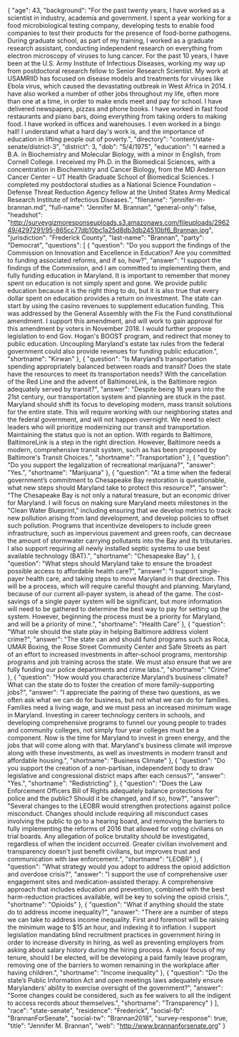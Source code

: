 {
  "age": 43,
  "background": "For the past twenty years, I have worked as a scientist in industry, academia and government. I spent a year working for a food microbiological testing company, developing tests to enable food companies to test their products for the presence of food-borne pathogens. During graduate school, as part of my training, I worked as a graduate research assistant, conducting independent research on everything from electron microscopy of viruses to lung cancer. For the past 10 years, I have been at the U.S. Army Institute of Infectious Diseases, working my way up from postdoctoral research fellow to Senior Research Scientist. My work at USAMRIID has focused on disease models and treatments for viruses like Ebola virus, which caused the devastating outbreak in West Africa in 2014. I have also worked a number of other jobs throughout my life, often more than one at a time, in order to make ends meet and pay for school. I have delivered newspapers, pizzas and phone books. I have worked in fast food restaurants and piano bars, doing everything from taking orders to making food. I have worked in offices and warehouses. I even worked in a bingo hall! I understand what a hard day's work is, and the importance of education in lifting people out of poverty.",
  "directory": "content/state-senate/district-3",
  "district": 3,
  "dob": "5/4/1975",
  "education": "I earned a B.A. in Biochemistry and Molecular Biology, with a minor in English, from Cornell College. I received my Ph.D. in the Biomedical Sciences, with a concentration in Biochemistry and Cancer Biology, from the MD Anderson Cancer Center – UT Health Graduate School of Biomedical Sciences. I completed my postdoctoral studies as a National Science Foundation – Defense Threat Reduction Agency fellow at the United States Army Medical Research Institute of Infectious Diseases.",
  "filename": "jennifer-m-brannan.md",
  "full-name": "Jennifer M. Brannan",
  "general-only": false,
  "headshot": "http://surveygizmoresponseuploads.s3.amazonaws.com/fileuploads/296249/4297291/95-865cc77db10bc1a25d8db3db24510bf6_Brannan.jpg",
  "jurisdiction": "Frederick County",
  "last-name": "Brannan",
  "party": "Democrat",
  "questions": [
    {
      "question": "Do you support the findings of the Commission on Innovation and Excellence in Education? Are you committed to funding associated reforms, and if so, how?",
      "answer": "I support the findings of the Commission, and I am committed to implementing them, and fully funding education in Maryland. It is important to remember that money spent on education is not simply spent and gone. We provide public education because it is the right thing to do, but it is also true that every dollar spent on education provides a return on investment. The state can start by using the casino revenues to supplement education funding. This was addressed by the General Assembly with the Fix the Fund constitutional amendment. I support this amendment, and will work to gain approval for this amendment by voters in November 2018. I would further propose legislation to end Gov. Hogan's BOOST program, and redirect that money to public education. Uncoupling Maryland's estate tax rules from the federal government could also provide revenues for funding public education.",
      "shortname": "Kirwan"
    },
    {
      "question": "Is Maryland’s transportation spending appropriately balanced between roads and transit? Does the state have the resources to meet its transportation needs? With the cancellation of the Red Line and the advent of BaltimoreLink, is the Baltimore region adequately served by transit?",
      "answer": "Despite being 18 years into the 21st century, our transportation system and planning are stuck in the past. Maryland should shift its focus to developing modern, mass transit solutions for the entire state. This will require working with our neighboring states and the federal government, and will not happen overnight. We need to elect leaders who will prioritize modernizing our transit and transportation. Maintaining the status quo is not an option. With regards to Baltimore, BaltimoreLink is a step in the right direction.  However, Baltimore needs a modern, comprehensive transit system, such as has been proposed by Baltimore's Transit Choices.",
      "shortname": "Transportation"
    },
    {
      "question": "Do you support the legalization of recreational marijuana?",
      "answer": "Yes.",
      "shortname": "Marijuana"
    },
    {
      "question": "At a time when the federal government’s commitment to Chesapeake Bay restoration is questionable, what new steps should Maryland take to protect this resource?",
      "answer": "The Chesapeake Bay is not only a natural treasure, but an economic driver for Maryland. I will focus on making sure Maryland meets milestones in the \"Clean Water Blueprint,\" including ensuring that we develop metrics to track new pollution arising from land development, and develop policies to offset such pollution. Programs that incentivize developers to include green infrastructure, such as impervious pavement and green roofs, can decrease the amount of stormwater carrying pollutants into the Bay and its tributaries. I also support requiring all newly installed septic systems to use best available technology (BAT).",
      "shortname": "Chesapeake Bay"
    },
    {
      "question": "What steps should Maryland take to ensure the broadest possible access to affordable health care?",
      "answer": "I support single-payer health care, and taking steps to move Maryland in that direction. This will be a process, which will require careful thought and planning. Maryland, because of our current all-payer system, is ahead of the game. The cost-savings of a single payer system will be significant, but more information will need to be gathered to determine the best way to pay for setting up the system. However, beginning the process must be a priority for Maryland, and will be a priority of mine.",
      "shortname": "Health Care"
    },
    {
      "question": "What role should the state play in helping Baltimore address violent crime?",
      "answer": "The state can and should fund programs such as Roca, UMAR Boxing, the Rose Street Community Center and Safe Streets as part of an effort to increased investments in after-school programs, mentorship programs and job training across the state. We must also ensure that we are fully funding our police departments and crime labs.",
      "shortname": "Crime"
    },
    {
      "question": "How would you characterize Maryland’s business climate? What can the state do to foster the creation of more family-supporting jobs?",
      "answer": "I appreciate the pairing of these two questions, as we often ask what we can do for business, but not what we can do for families. Families need a living wage, and we must pass an increased minimum wage in Maryland. Investing in career technology centers in schools, and developing comprehensive programs to funnel our young people to trades and community colleges, not simply four year colleges must be a component. Now is the time for Maryland to invest in green energy, and the jobs that will come along with that. Maryland's business climate will improve along with these investments, as well as investments in modern transit and affordable housing.",
      "shortname": "Business Climate"
    },
    {
      "question": "Do you support the creation of a non-partisan, independent body to draw legislative and congressional district maps after each census?",
      "answer": "Yes.",
      "shortname": "Redistricting"
    },
    {
      "question": "Does the Law Enforcement Officers Bill of Rights adequately balance protections for police and the public? Should it be changed, and if so, how?",
      "answer": "Several changes to the LEOBR would strengthen protections against police misconduct. Changes should include requiring all misconduct cases involving the public to go to a hearing board, and removing the barriers to fully implementing the reforms of 2016 that allowed for voting civilians on trial boards. Any allegation of police brutality should be investigated, regardless of when the incident occurred. Greater civilian involvement and transparency doesn't just benefit civilians, but improves trust and communication with law enforcement.",
      "shortname": "LEOBR"
    },
    {
      "question": "What strategy would you adopt to address the opioid addiction and overdose crisis?",
      "answer": "I support the use of comprehensive user engagement sites and medication-assisted therapy. A comprehensive approach that includes education and prevention, combined with the best harm-reduction practices available, will be key to solving the opioid crisis.",
      "shortname": "Opioids"
    },
    {
      "question": "What if anything should the state do to address income inequality?",
      "answer": "There are a number of steps we can take to address income inequality. First and foremost will be raising the minimum wage to $15 an hour, and indexing it to inflation. I support legislation mandating blind recruitment practices in government hiring in order to increase diversity in hiring, as well as preventing employers from asking about salary history during the hiring process. A major focus of my tenure, should I be elected, will be developing a paid family leave program, removing one of the barriers to women remaining in the workplace after having children.",
      "shortname": "Income inequality"
    },
    {
      "question": "Do the state’s Public Information Act and open meetings laws adequately ensure Marylanders’ ability to exercise oversight of the government?",
      "answer": "Some changes could be considered, such as fee waivers to all the indigent to access records about themselves.",
      "shortname": "Transparency"
    }
  ],
  "race": "state-senate",
  "residence": "Frederick",
  "social-fb": "BrannanForSenate",
  "social-tw": "Brannan2018",
  "survey-response": true,
  "title": "Jennifer M. Brannan",
  "web": "http://www.brannanforsenate.org"
}
